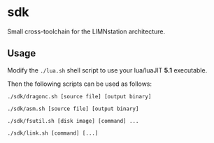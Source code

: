# sdk

Small cross-toolchain for the LIMNstation architecture.

## Usage

Modify the `./lua.sh` shell script to use your lua/luaJIT **5.1** executable.

Then the following scripts can be used as follows:

`./sdk/dragonc.sh [source file] [output binary]`

`./sdk/asm.sh [source file] [output binary]`

`./sdk/fsutil.sh [disk image] [command] ...`

`./sdk/link.sh [command] [...]`